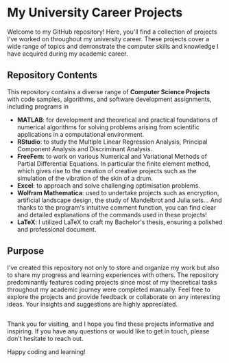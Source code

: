 # My University Career Projects

Welcome to my GitHub repository! Here, you'll find a collection of projects I've worked on throughout my university career. These projects cover a wide range of topics and demonstrate the computer skills and knowledge I have acquired during my academic career.

## Repository Contents

This repository contains a diverse range of **Computer Science Projects** with code samples, algorithms, and software development assignments, including programs in

- **MATLAB**: for development and theoretical and practical foundations of numerical algorithms for solving problems arising from scientific applications in a computational environment.
- **RStudio**: to study the Multiple Linear Regression Analysis, Principal Component Analysis and Discriminant Analysis.
- **FreeFem**: to work on various Numerical and Variational Methods of Partial Differential Equations. In particular the finite element method, which gives rise to the creation of creative projects such as the simulation of the vibration of the skin of a drum.
- **Excel**: to approach and solve challenging optimisation problems. 
- **Wolfram Mathematica**: used to undertake projects such as encryption, artificial landscape design, the study of Mandelbrot and Julia sets... And thanks to the program's intuitive comment function, you can find clear and detailed explanations of the commands used in these projects!
- **LaTeX**: I utilized LaTeX to craft my Bachelor's thesis, ensuring a polished and professional document.
  
## Purpose

I've created this repository not only to store and organize my work but also to share my progress and learning experiences with others. The repository predominantly features coding projects since most of my theoretical tasks throughout my academic journey were completed manually. Feel free to explore the projects and provide feedback or collaborate on any interesting ideas. Your insights and suggestions are highly appreciated.

## 

Thank you for visiting, and I hope you find these projects informative and inspiring. If you have any questions or would like to get in touch, please don't hesitate to reach out. 

Happy coding and learning!
